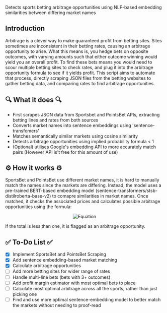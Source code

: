 Detects sports betting arbitrage opportunities using NLP-based embedding similarities between differing market names

## Introduction
Arbitrage is a clever way to make guaranteed profit from betting sites. Sites sometimes are inconsistent in their betting rates, causing an arbitrage opportunity to arise. What this means is, you hedge bets on opposite outcomes, with varying amounts such that either outcome winning would yield you an overall profit. To find these bets means you would need to scour multiple betting sites to check rates, and plug it into the arbitrage opportunity formula to see if it yields profit. This script aims to automate that process, directly scraping JSON files from the betting websites to gather betting data, and comparing rates to find arbitrage opportunities.

## 🔍 What it does 🔍
- First scrapes JSON data from Sportsbet and PointsBet APIs, extracting betting lines and rates from both sources
- Converts market names into sentence embeddings using 'sentence-transfomers'
- Matches semantically similar markets using cosine similarity
- Detects arbitrage opportunities using implied probability formula < 1
- (Optional) utilises Google's embedding API to more accurately match pairs (However API is't free for this amount of use)

## ⚙️ How it works ⚙️
SportsBet and PointsBet use different market names, it is hard to manually match the names since the markets are differing. Instead, the model uses a pre-trained BERT-based embedding model (sentence-transformers/stsb-distilroberta-base-v2) to comapre similarities in market names. Once matched, it checks the associated prices and calculates possible arbitrage opportunities using the formula:

<p align="center">
  <img src="https://github.com/user-attachments/assets/0d155739-c755-42ba-ab38-c717bba2d2ed" alt="Equation" />
</p>

If the total is less than one, it is flagged as an arbitrage opportunity.

## ✅ To-Do List ✅
- [X] Implement SportsBet and PointsBet Scraping
- [X] Add sentence embedding-based market matching
- [X] Calculate arbitrage opportunities
- [ ] Add more betting sites for wider range of rates
- [ ] Handle multi-line bets (bets with 3+ outcomes)
- [ ] Add profit margin estimator with most optimal bets to place
- [ ] Calculate most optimal arbitrage across all the sports, rather than just picking one
- [ ] Find and use more optimal sentence-embedding model to better match the markets without needing to proof-read
